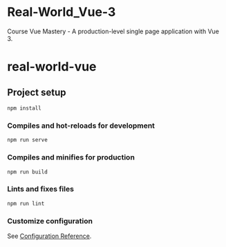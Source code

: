 # Real-World_Vue-3
Course Vue Mastery - A production-level single page application with Vue 3.

# real-world-vue

## Project setup
```
npm install
```

### Compiles and hot-reloads for development
```
npm run serve
```

### Compiles and minifies for production
```
npm run build
```

### Lints and fixes files 
```
npm run lint
```

### Customize configuration
See [Configuration Reference](https://cli.vuejs.org/config/).

